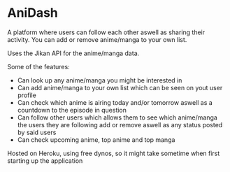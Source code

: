 # AniDash
A platform where users can follow each other aswell as sharing their activity. You can add or remove anime/manga to your own list.

Uses the Jikan API for the anime/manga data.

Some of the features:
   - Can look up any anime/manga you might be interested in
   - Can add anime/manga to your own list which can be seen on yout user profile
   - Can check which anime is airing today and/or tomorrow aswell as a countdown to the episode in question
   - Can follow other users which allows them to see which anime/manga the users they are following add or remove aswell as any status posted by said users
   - Can check upcoming anime, top anime and top manga
    
Hosted on Heroku, using free dynos, so it might take sometime when first starting up the application

